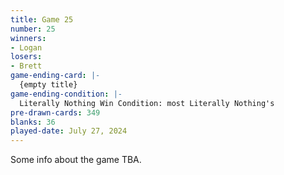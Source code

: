 ```yaml
---
title: Game 25
number: 25
winners: 
- Logan
losers: 
- Brett
game-ending-card: |-
  {empty title}
game-ending-condition: |-
  Literally Nothing Win Condition: most Literally Nothing's
pre-drawn-cards: 349
blanks: 36
played-date: July 27, 2024
---
```

Some info about the game TBA.
